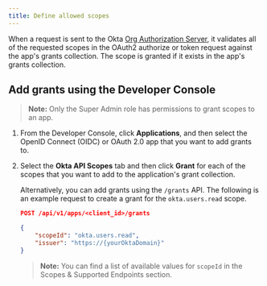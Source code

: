 ```yaml
---
title: Define allowed scopes
---
```

When a request is sent to the Okta [Org Authorization Server](/docs/concepts/auth-servers), it validates all of the requested scopes in the OAuth2 authorize or token request against the app's grants collection. The scope is granted if it exists in the app's grants collection.

## Add grants using the Developer Console

> **Note:** Only the Super Admin role has permissions to grant scopes to an app.

1. From the Developer Console, click **Applications**, and then select the OpenID Connect (OIDC) or OAuth 2.0 app that you want to add grants to.
2. Select the **Okta API Scopes** tab and then click **Grant** for each of the scopes that you want to add to the application's grant collection.

    Alternatively, you can add grants using the `/grants` API. The following is an example request to create a grant for the `okta.users.read` scope.

    ```json
    POST /api/v1/apps/<client_id>/grants

    {
        "scopeId": "okta.users.read",
        "issuer": "https://{yourOktaDomain}"
    }
    ```

    > **Note:** You can find a list of available values for `scopeId` in the <GuideLink link="../scopes">Scopes & Supported Endpoints</GuideLink> section.

<NextSectionLink/>
